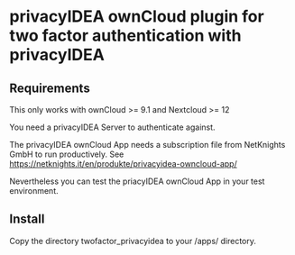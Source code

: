 # privacyIDEA ownCloud plugin for two factor authentication with privacyIDEA

## Requirements

This only works with ownCloud >= 9.1 and Nextcloud >= 12

You need a privacyIDEA Server to authenticate against.

The privacyIDEA ownCloud App needs a subscription file from NetKnights GmbH to run productively.
See https://netknights.it/en/produkte/privacyidea-owncloud-app/

Nevertheless you can test the priacyIDEA ownCloud App in your test environment.

## Install

Copy the directory twofactor_privacyidea to your <owncloude>/apps/ directory.
